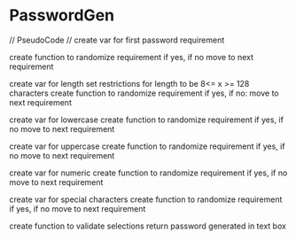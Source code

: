 # PasswordGen
// PseudoCode //
create var for first password requirement

create function to randomize requirement if yes, if no move to next requirement

create var for length
set restrictions for length to be 8<= x >= 128 characters
create function to randomize requirement if yes, if no: move to next requirement

create var for lowercase
create function to randomize requirement if yes, if no move to next requirement

create var for uppercase
create function to randomize requirement if yes, if no move to next requirement

create var for numeric
create function to randomize requirement if yes, if no move to next requirement

create var for special characters
create function to randomize requirement if yes, if no move to next requirement

create function to validate selections
return password generated in text box
